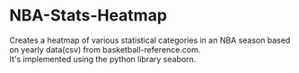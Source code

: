 # NBA-Stats-Heatmap
Creates a heatmap of various statistical categories in an NBA season based on yearly data(csv) from basketball-reference.com. <br>
It's implemented using the python library seaborn.

